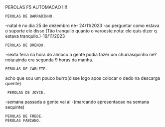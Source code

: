 PEROLAS F5 AUTOMACAO !!!!
     

    PEROLAS DE BARRADINHO.
-natal é no dia 25 de dezembro né- 24/11/2023
-ao perguntar como estava o suporte ele disse (Tão tranquilo quanto o varoeste.nota: ele quis dizer q estava tranquilo.)-19/11/2023

    PEROLAS DE BRENDO.
-sexta feira na hora do almoco a gente podia fazer um churrasquinho ne?nota:ainda era segunda 9 horas da manha.

    PEROLAS DE CARLETE.
acho que sou um pouco burro(disse logo apos colocar o dedo na descarga quente)

     PEROLAS DE JOYCE.
-semana passada a gente vai ai -(marcando apresentacao na semana sequinte)

    PEROLAS DE FREDE.
    PEROLAS FABIANO. 









  
